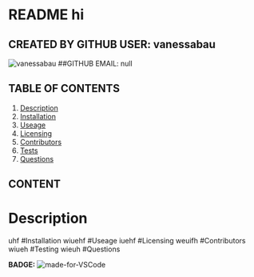 # README hi
## CREATED BY GITHUB USER: vanessabau
![vanessabau](https://avatars2.githubusercontent.com/u/59780981?v=4)
##GITHUB EMAIL: null
## TABLE OF CONTENTS
1. [Description](#Description)
2. [Installation](#Installation)
3. [Useage](#Useage)
4. [Licensing](#Licensing)
5. [Contributors](#Contributors)
6. [Tests](#Testing)
7. [Questions](#Questions)

## CONTENT
# Description
uhf
#Installation
wiuehf
#Useage
iuehf
#Licensing
weuifh
#Contributors
wiueh
#Testing
wieuh
#Questions

**BADGE:** ![made-for-VSCode](https://img.shields.io/badge/Made%20for-VSCode-1f425f.svg)